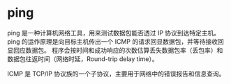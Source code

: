 # ping

ping 是一种计算机网络工具，用来测试数据包能否透过 IP 协议到达特定主机。 ping 的运作原理是向目标主机传出一个 ICMP 的请求回显数据包，并等待接收回显回应数据包。 程序会按时间和成功响应的次数估算丢失数据包率（丢包率）和数据包往返时间（网络时延，Round-trip delay time）。

ICMP 是 TCP/IP 协议族的一个子协议，主要用于网络中的错误报告和信息查询。
